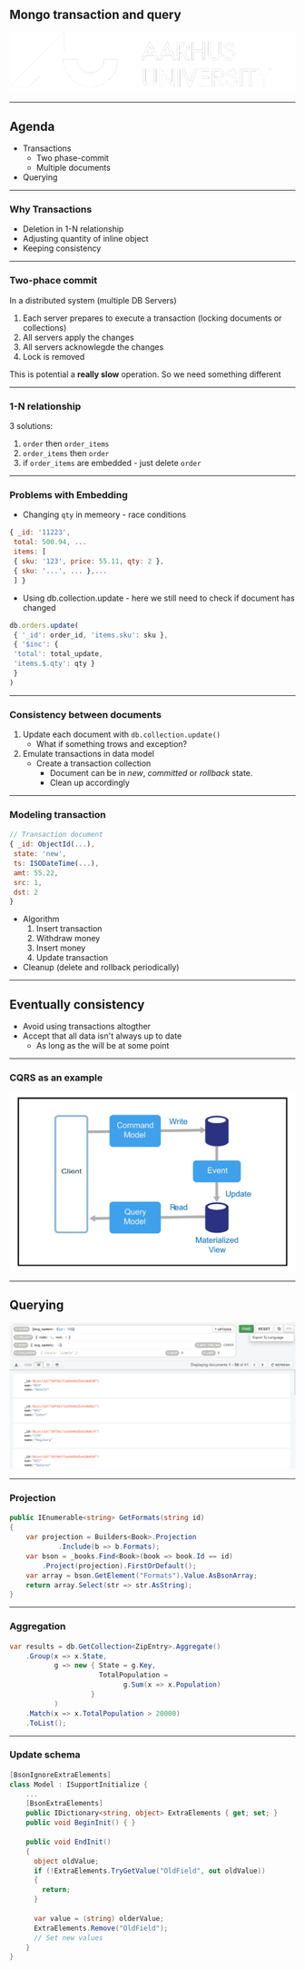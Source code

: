 <!-- .slide: data-background="#003d73" -->
## Mongo transaction and query

![AU Logo](./../img/aulogo_uk_var2_white.png "AU Logo") <!-- .element style="width: 200px; position: fixed; bottom: 50px; left: 50px" -->

----

## Agenda

* Transactions
    * Two phase-commit
    * Multiple documents
* Querying

---

### Why Transactions

* Deletion in 1-N relationship
* Adjusting quantity of inline object
* Keeping consistency

----

### Two-phace commit

In a distributed system (multiple DB Servers)

1. Each server prepares to execute a transaction (locking documents or collections)
1. All servers apply the changes
1. All servers acknowlegde the changes
1. Lock is removed

This is potential a **really slow** operation. So we need something different

----

### 1-N relationship

3 solutions:

1. `order` then `order_items`
1. `order_items` then `order`
1. if `order_items` are embedded - just delete `order`

----

### Problems with Embedding

* Changing `qty` in memeory - race conditions
```javascript
{ _id: '11223',
 total: 500.94, ...
 items: [
 { sku: '123', price: 55.11, qty: 2 },
 { sku: '...', ... },...
 ] }
```
* Using db.collection.update - here we still need to check if document has changed
```javascript
db.orders.update(
 { '_id': order_id, 'items.sku': sku },
 { '$inc': {
 'total': total_update,
 'items.$.qty': qty }
 }
)
```

----

### Consistency between documents

1. Update each document with `db.collection.update()`
    * What if something trows and exception?
1. Emulate transactions in data model
    * Create a transaction collection
        * Document can be in *new*, *committed* or *rollback* state.
        * Clean up accordingly

----

### Modeling transaction

```javascript
// Transaction document
{ _id: ObjectId(...),
 state: 'new',
 ts: ISODateTime(...),
 amt: 55.22,
 src: 1,
 dst: 2
}
```

* Algorithm
    1. Insert transaction
    1. Withdraw money
    1. Insert money
    1. Update transaction
* Cleanup (delete and rollback periodically)

---

## Eventually consistency

* Avoid using transactions altogther
* Accept that all data isn't always up to date
    * As long as the will be at some point


----

### CQRS as an example

![CQRS](./img/sync_write_read.jpeg " source: https://awesomeopensource.com/project/fals/cqrs-clean-eventual-consistency?categoryPage=2")


---

## Querying

![Querying](./img/querying.png "")

----

### Projection

```csharp
public IEnumerable<string> GetFormats(string id)
{
    var projection = Builders<Book>.Projection
            .Include(b => b.Formats);
    var bson = _books.Find<Book>(book => book.Id == id)
        .Project(projection).FirstOrDefault();
    var array = bson.GetElement("Formats").Value.AsBsonArray;
    return array.Select(str => str.AsString);
}
```

----

### Aggregation

```csharp
var results = db.GetCollection<ZipEntry>.Aggregate()
    .Group(x => x.State,
           g => new { State = g.Key,
                      TotalPopulation =
                            g.Sum(x => x.Population)
                    }
           )
    .Match(x => x.TotalPopulation > 20000)
    .ToList();
```

----

### Update schema


```csharp
[BsonIgnoreExtraElements]
class Model : ISupportInitialize {
    ...
    [BsonExtraElements]
    public IDictionary<string, object> ExtraElements { get; set; }
    public void BeginInit() { }
    
    public void EndInit()
    {
      object oldValue;
      if (!ExtraElements.TryGetValue("OldField", out oldValue))
      {
        return;
      }
    
      var value = (string) olderValue;
      ExtraElements.Remove("OldField");
      // Set new values
    }
}

